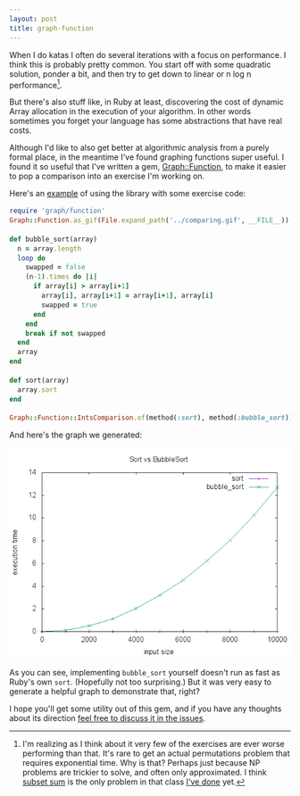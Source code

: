 ```yaml
---
layout: post
title: graph-function
---
```


When I do katas I often do several iterations with a focus on performance.
I think this is probably pretty common. You start off with some quadratic
solution, ponder a bit, and then try to get down to linear or n log
n performance[^1].

But there's also stuff like, in Ruby at least, discovering the cost of
dynamic Array allocation in the execution of your algorithm. In other
words sometimes you forget your language has some abstractions that have
real costs.

Although I'd like to also get better at algorithmic analysis from a purely
formal place, in the meantime I've found graphing functions super useful.
I found it so useful that I've written a gem,
[Graph::Function](https://github.com/mooreniemi/graph-function), to make
it easier to pop a comparison into an exercise I'm working on.

Here's an
[example](https://github.com/mooreniemi/graph-function/tree/master/examples)
of using the library with some exercise code:

```ruby
require 'graph/function'
Graph::Function.as_gif(File.expand_path('../comparing.gif', __FILE__))

def bubble_sort(array)
  n = array.length
  loop do
    swapped = false
    (n-1).times do |i|
      if array[i] > array[i+1]
        array[i], array[i+1] = array[i+1], array[i]
        swapped = true
      end
    end
    break if not swapped
  end
  array
end

def sort(array)
  array.sort
end

Graph::Function::IntsComparison.of(method(:sort), method(:bubble_sort))
```

And here's the graph we generated:

![comparing gif](/images/comparing.gif)

As you can see, implementing `bubble_sort` yourself doesn't run as fast as
Ruby's own `sort`. (Hopefully not too surprising.) But it was very easy to
generate a helpful graph to demonstrate that, right?

I hope you'll get some utility out of this gem, and if you have any
thoughts about its direction [feel free to discuss it in the
issues](https://github.com/mooreniemi/graph-function/issues).

[^1]: I'm realizing as I think about it very few of the exercises are ever worse performing than that. It's rare to get an actual permutations problem that requires exponential time. Why is that? Perhaps just because NP problems are trickier to solve, and often only approximated. I think [subset sum](https://en.wikipedia.org/wiki/Subset_sum_problem) is the only problem in that class [I've done](https://github.com/mooreniemi/experiments/blob/master/lib/subset_sum.rb) yet.
